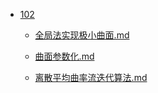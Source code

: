 - [102](docs\games\102\README.md)

  - [全局法实现极小曲面.md](docs\games\102\全局法实现极小曲面.md)

  - [曲面参数化.md](docs\games\102\曲面参数化.md)

  - [离散平均曲率流迭代算法.md](docs\games\102\离散平均曲率流迭代算法.md)

